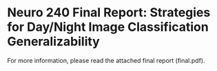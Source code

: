 # Neuro 240 Final Report: Strategies for Day/Night Image Classification Generalizability
For more information, please read the attached final report (final.pdf).
